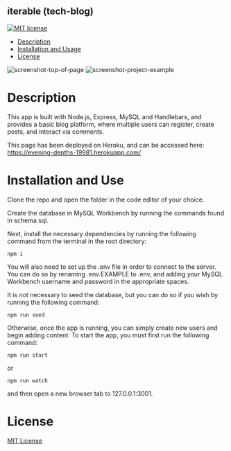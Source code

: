 ## iterable (tech-blog)

[![MIT license](https://img.shields.io/badge/License-MIT-blue.svg)](https://lbesson.mit-license.org/)

- [Description ](#description)
- [Installation and Usage](#installation-and-use)
- [License](#license)

![screenshot-top-of-page](assets/images/demo1.png)
![screenshot-project-example](assets/images/demo2.png)

# Description

This app is built with Node.js, Express, MySQL and Handlebars, and provides a basic blog platform, where multiple users can register, create posts, and interact via comments.

This page has been deployed on Heroku, and can be accessed here: https://evening-depths-19981.herokuapp.com/

# Installation and Use

Clone the repo and open the folder in the code editor of your choice.

Create the database in MySQL Workbench by running the commands found in schema.sql.

Next, install the necessary dependencies by running the following command from the terminal in the root directory:

```
npm i
```

You will also need to set up the .env file in order to connect to the server. You can do so by renaming .env.EXAMPLE to .env, and adding your MySQL Workbench username and password in the appropriate spaces.

It is not necessary to seed the database, but you can do so if you wish by running the following command:

```
npm run seed
```

Otherwise, once the app is running, you can simply create new users and begin adding content. To start the app, you must first run the following command:

```
npm run start
```

or

```
npm run watch
```

and then open a new browser tab to 127.0.0.1:3001.

# License

[MIT License](https://opensource.org/licenses/MIT)

